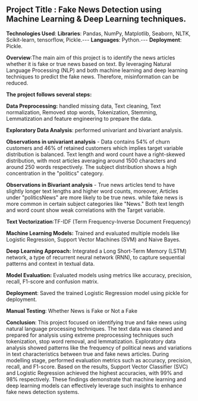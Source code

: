 ## Project Title : Fake News Detection using Machine Learning & Deep Learning techniques.

**Technologies Used**: 
**Libraries**: Pandas, NumPy, Matplotlib, Seaborn, NLTK, Scikit-learn, tensorflow, Pickle.---
**Languages**: Python.---
**Deployment**: Pickle.

**Overview**:The main aim of this project is to identify the news articles whether it is fake or true news based on text. By leveraging Natural Language Processing (NLP) and both machine learning and deep learning techniques to predict the fake news. Therefore, misinformation can be reduced.

**The project follows several steps:**

**Data Preprocessing:** handled missing data, Text cleaning, Text normalization, Removed stop words, Tokenization, Stemming, Lemmatization and feature engineering to prepare the data.

**Exploratory Data Analysis**: performed univariant and bivariant analysis.

**Observations in univariant analysis** - Data contains 54% of churn customers and 46% of retained customers which implies target variable distribution is balanced. Text length and word count have a right-skewed distribution, with most articles averaging around 1500 characters and around 250 words respectively. The subject distribution shows a high concentration in the "politics" category.

**Observations in Bivariant analysis** - True news articles tend to have slightly longer text lengths and higher word counts, moreover, Articles under "politicsNews" are more likely to be true news. while fake news is more common in certain subject categories like "News." Both text length and word count show weak correlations with the Target variable.

**Text Vectorization**:TF-IDF (Term Frequency-Inverse Document Frequency)

**Machine Learning Models:** Trained and evaluated multiple models like Logistic Regression, Support Vector Machines (SVM) and Naive Bayes.

**Deep Learning Approach:** Integrated a Long Short-Term Memory (LSTM) network, a type of recurrent neural network (RNN), to capture sequential patterns and context in textual data.

**Model Evaluation:** Evaluated models using metrics like accuracy, precision, recall, F1-score and confusion matrix.

**Deployment**: Saved the trained Logistic Regression model using pickle for deployment.

**Manual Testing**: Whether News is Fake or Not a Fake 

**Conclusion**: 
This project focused on identifying true and fake news using natural language processing techniques. The text data was cleaned and prepared for analysis using extreme preprocessing techniques such tokenization, stop word removal, and lemmatization. Exploratory data analysis showed patterns like the frequency of political news and variations in text characteristics between true and fake news articles. During modelling stage, performed evaluation metrics such as accuracy, precision, recall, and F1-score. Based on the results, Support Vector Classifier (SVC) and Logistic Regression achieved the highest accuracies, with 99% and 98% respectively. These findings demonstrate that machine learning and deep learning models can effectively leverage such insights to enhance fake news detection systems.
